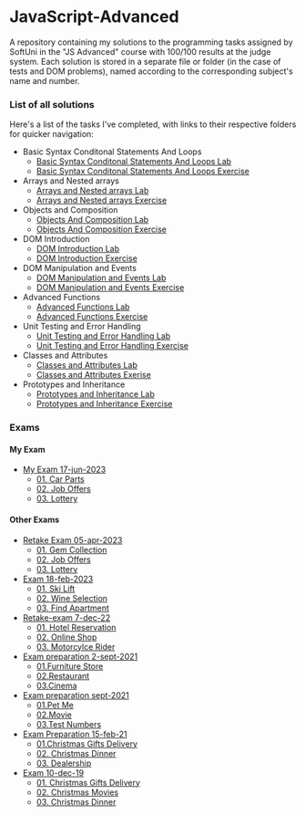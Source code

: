 # JavaScript-Advanced
A repository containing my solutions to the programming tasks assigned by SoftUni in the "JS Advanced" course with 100/100 results at the judge system. Each solution is stored in a separate file or folder (in the case of tests and DOM problems), named according to the corresponding subject's name and number.
### List of all solutions
Here's a list of the tasks I've completed, with links to their respective folders for quicker navigation:
* Basic Syntax Conditonal Statements And Loops
  * [Basic Syntax Conditonal Statements And Loops Lab](./1.BasicSyntaxConditonalStatementsAndLoops)
  * [Basic Syntax Conditonal Statements And Loops Exercise](./1.BasicSyntaxConditonalStatementsAndLoopsEXC)
* Arrays and Nested arrays
  * [Arrays and Nested arrays Lab](./2.ArraysAndNestedArrays)
  * [Arrays and Nested arrays Exercise](./2.ArraysAndNestedArraysEXC)
* Objects and Composition
  * [Objects And Composition Lab](./3.ObjectsAndComposition)
  * [Objects And Composition Exercise](./3.ObjectsAndCompositionEXC)
* DOM Introduction 
  * [DOM Introduction Lab](./4.DOMIntroductionLAB)
  * [DOM Introduction Exercise](./4.DOMIntroductionEXC)
* DOM Manipulation and Events
  * [DOM Manipulation and Events Lab](./5.DOMManipulationAndEventsLAB)
  * [DOM Manipulation and Events Exercise](./5.DOMManipulationAndEventsEXC)
* Advanced Functions
  * [Advanced Functions Lab](./6.AdvancedFunctionsLAB)
  * [Advanced Functions Exercise](./6.AdvancedFunctionsEXC)
* Unit Testing and Error Handling
  * [Unit Testing and Error Handling Lab](./7.UnitTestingAndErrorHandlingLAB)
  * [Unit Testing and Error Handling Exercise](./7.UnitTestingAndErrorHandlingEXC)
* Classes and Attributes
  * [Classes and Attributes Lab](./8.ClassesAndAttributesLAB) 
  * [Classes and Attributes Exerise](./8.ClassesAndAttributesEXC) 
* Prototypes and Inheritance
  * [Prototypes and Inheritance Lab](./9.PrototypesAndInheritanceLAB) 
  * [Prototypes and Inheritance Exercise](./9.PrototypesAndInheritanceEXC)
 
 ### Exams
#### My Exam 
* [My Exam 17-jun-2023](https://github.com/PetarPetrov01/SoftUni-Javascript-Path/tree/22bcc45e7315101bfa77681f5e90345c3bbd1318/Javascript-Advanced/MyExam)
  * [01. Car Parts](https://github.com/PetarPetrov01/SoftUni-Javascript-Path/tree/198bd7996353709e38ca542fc7c3bbee6cb78c4c/Javascript-Advanced/MyExam/1.CarParts)
  * [02. Job Offers](https://github.com/PetarPetrov01/SoftUni-Javascript-Path/blob/f05b1c8a4943314ff5b95f37d7004add6d51f086/Javascript-Advanced/MyExam/2.JobOffers.js)
  * [03. Lottery](https://github.com/PetarPetrov01/SoftUni-Javascript-Path/tree/fab383edf53ac7da4cd4d5da5cd171f2d6dda49c/Javascript-Advanced/MyExam/3.Lottery)
#### Other Exams
* [Retake Exam 05-apr-2023](https://github.com/PetarPetrov01/SoftUni-Javascript-Path/tree/fd6976e9226a461d00bea3bc169c34dfd903adb3/Javascript-Advanced/Exams/Retake-exam-5-apr-23)
  * [01. Gem Collection](https://github.com/PetarPetrov01/SoftUni-Javascript-Path/tree/0d6acc37d61aa7c37a5a4740c5c1c0a42aa7f599/Javascript-Advanced/Exams/Retake-exam-5-apr-23/1.GemCollection)
  * [02. Job Offers](https://github.com/PetarPetrov01/SoftUni-Javascript-Path/blob/739ea3121ab57c6d5b8c7e8f914c8a74ac3c95c9/Javascript-Advanced/MyExam/2.JobOffers.js)
  * [03. Lottery](https://github.com/PetarPetrov01/SoftUni-Javascript-Path/tree/4cf04c3f7f10fac7d333becfdf838ae28ca418eb/Javascript-Advanced/MyExam/3.Lottery)
* [Exam 18-feb-2023](https://github.com/PetarPetrov01/SoftUni-Javascript-Path/tree/8a97ef39d86a8e3e4d6e17af8030f48306aa4365/Javascript-Advanced/Exams/Exam-18.02.23)
  * [01. Ski Lift](https://github.com/PetarPetrov01/SoftUni-Javascript-Path/tree/aa76cfc50773de40a5ac352f0c0d1bffa8be5bc8/Javascript-Advanced/Exams/Exam-18.02.23/1.SkiLift)
  * [02. Wine Selection](https://github.com/PetarPetrov01/SoftUni-Javascript-Path/blob/009175ffb98a31aca6accac664de3fa22a125079/Javascript-Advanced/Exams/Exam-18.02.23/2.WineSelection.js)
  * [03. Find Apartment](https://github.com/PetarPetrov01/SoftUni-Javascript-Path/tree/d7019b5e70b74855430d697f0cc46978cc0ef95c/Javascript-Advanced/Exams/Exam-18.02.23/3.FindApartment)
* [Retake-exam 7-dec-22](https://github.com/PetarPetrov01/SoftUni-Javascript-Path/tree/ca27d1698ed51c59c0532f824015d6150672e0f1/Javascript-Advanced/Exams/Retake-exam-7-dec-22)
  * [01. Hotel Reservation](https://github.com/PetarPetrov01/SoftUni-Javascript-Path/tree/ca27d1698ed51c59c0532f824015d6150672e0f1/Javascript-Advanced/Exams/Retake-exam-7-dec-22/1.HotelReservation)
  * [02. Online Shop](https://github.com/PetarPetrov01/SoftUni-Javascript-Path/blob/8e6626a8033def0bc712db5a03d1231d108d8764/Javascript-Advanced/Exams/Retake-exam-7-dec-22/2.OnlineShop.js)
  * [03. Motorcylce Rider](https://github.com/PetarPetrov01/SoftUni-Javascript-Path/tree/f7dcc0666427d80bde4ecb8dd831394fc8f16db4/Javascript-Advanced/Exams/Retake-exam-7-dec-22/3.MotorcycleRider)
* [Exam preparation 2-sept-2021](https://github.com/PetarPetrov01/SoftUni-Javascript-Path/tree/06f2980dab2f11c46fba19561b800e04b7a54818/Javascript-Advanced/Exams/Exam-prep%202%20sept%202021)
  * [01.Furniture Store](https://github.com/PetarPetrov01/SoftUni-Javascript-Path/tree/7e6942ef6ea0a0af0c334ebb621ff5b9a9c737c1/Javascript-Advanced/Exams/Exam-prep%202%20sept%202021/1.FurnitureStore)  
  * [02.Restaurant](https://github.com/PetarPetrov01/SoftUni-Javascript-Path/blob/4038914a6710a85822a32f77fc80b7e8830f27ad/Javascript-Advanced/Exams/Exam-prep%202%20sept%202021/2.Restaurant.js)
  * [03.Cinema](https://github.com/PetarPetrov01/SoftUni-Javascript-Path/tree/c871816a92b611d32eee2141b3b3e472915fd7f7/Javascript-Advanced/Exams/Exam-prep%202%20sept%202021/3.Cinema)
* [Exam preparation sept-2021](https://github.com/PetarPetrov01/SoftUni-Javascript-Path/tree/9898768e67a8f1ee01998e52222433b61595db9a/Javascript-Advanced/Exams/Exam-prep%20sept%202021)
  * [01.Pet Me](https://github.com/PetarPetrov01/SoftUni-Javascript-Path/tree/6573abc6742c7a13efc0ed9284f6ab873a926650/Javascript-Advanced/Exams/Exam-prep%20sept%202021/1.Pet_Me)
  * [02.Movie](https://github.com/PetarPetrov01/SoftUni-Javascript-Path/blob/6dac94a79a8d02dac6fd301a276626a64b81e3b7/Javascript-Advanced/Exams/Exam-prep%20sept%202021/2.Movie.js)
  * [03.Test Numbers](https://github.com/PetarPetrov01/SoftUni-Javascript-Path/tree/6dac94a79a8d02dac6fd301a276626a64b81e3b7/Javascript-Advanced/Exams/Exam-prep%20sept%202021/3.TestNumbers)
* [Exam Preparation 15-feb-21](https://github.com/PetarPetrov01/SoftUni-Javascript-Path/tree/1ee39f3b7ee8325c987132685cd54fcd935271df/Javascript-Advanced/Exams/Exam-prep-15.02.21)
  * [01.Christmas Gifts Delivery](https://github.com/PetarPetrov01/SoftUni-Javascript-Path/tree/1ee39f3b7ee8325c987132685cd54fcd935271df/Javascript-Advanced/Exams/Exam-prep-15.02.21/01.%20Christmas%20Gifts%20Delivery)
  * [02. Christmas Dinner](https://github.com/PetarPetrov01/SoftUni-Javascript-Path/blob/878ae202eec87dd8a4c104e3ec972a19d9e8da30/Javascript-Advanced/Exams/Exam-prep-15.02.21/02.ChristmasDinner.js)
  * [03. Dealership](https://github.com/PetarPetrov01/SoftUni-Javascript-Path/tree/878ae202eec87dd8a4c104e3ec972a19d9e8da30/Javascript-Advanced/Exams/Exam-prep-15.02.21/03.Dealership)
* [Exam 10-dec-19](https://github.com/PetarPetrov01/SoftUni-Javascript-Path/tree/fdb2f684328167975fe264c2eac398e0ee52dc01/Javascript-Advanced/Exams/Retake-exam-10-dec-19)
  * [01. Christmas Gifts Delivery](https://github.com/PetarPetrov01/SoftUni-Javascript-Path/tree/00042c4817499e5676aa04fce57b2f445fa0185f/Javascript-Advanced/Exams/Retake-exam-10-dec-19/1.ChristmasGiftsDelivery)
  * [02. Christmas Movies](https://github.com/PetarPetrov01/SoftUni-Javascript-Path/tree/56e45ce05b3ec23d2e87d36eb4d1072f803b36af/Javascript-Advanced/Exams/Retake-exam-10-dec-19/2.ChristmasMovies)
  * [03. Christmas Dinner](https://github.com/PetarPetrov01/SoftUni-Javascript-Path/blob/927dde7e6fe9bfe9ae8149ab2f94e37c38c72dbb/Javascript-Advanced/Exams/Retake-exam-10-dec-19/3.ChristmasDinner.js)
